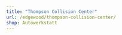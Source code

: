 ```yaml
---
title: "Thompson Collision Center"
url: /edgewood/thompson-collision-center/
shop: Autowerkstatt
---
```

